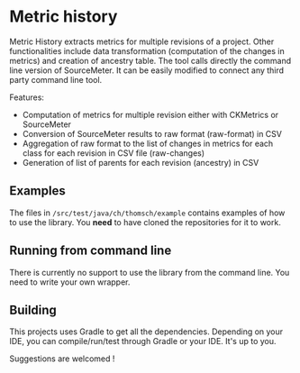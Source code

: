 # Metric history
Metric History extracts metrics for multiple revisions of a project. Other functionalities include data transformation (computation of the changes in metrics) and creation of ancestry table.
The tool calls directly the command line version of SourceMeter. It can be easily modified to connect any third party command line tool.

Features:
* Computation of metrics for multiple revision either with CKMetrics or SourceMeter
* Conversion of SourceMeter results to raw format (raw-format) in CSV
* Aggregation of raw format to the list of changes in metrics for each class for each revision in CSV file (raw-changes)
* Generation of list of parents for each revision (ancestry) in CSV

## Examples
The files in `/src/test/java/ch/thomsch/example` contains examples of how to use the library. You **need** to have cloned the repositories for it to work.

## Running from command line
There is currently no support to use the library from the command line. You need to write your own wrapper.

## Building
This projects uses Gradle to get all the dependencies. Depending on your IDE, you can compile/run/test through Gradle or your IDE. It's up to you.

Suggestions are welcomed !
